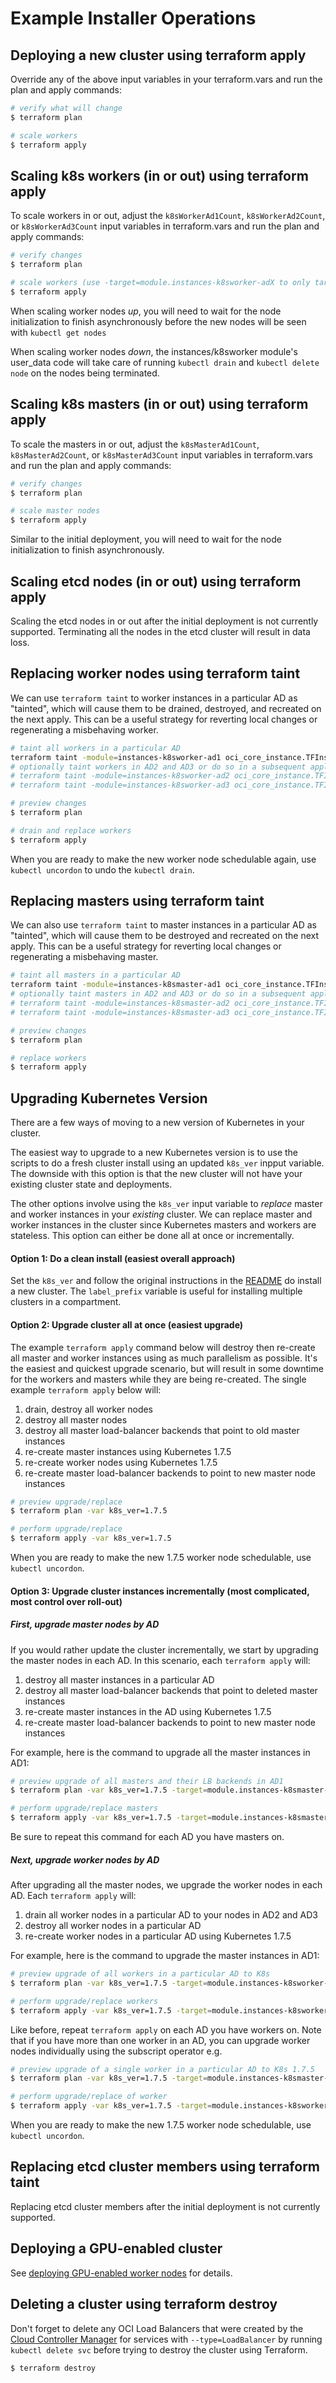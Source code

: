 # Example Installer Operations

## Deploying a new cluster using terraform apply

Override any of the above input variables in your terraform.vars and run the plan and apply commands:

```bash
# verify what will change
$ terraform plan 

# scale workers
$ terraform apply
```

## Scaling k8s workers (in or out) using terraform apply

To scale workers in or out, adjust the `k8sWorkerAd1Count`, `k8sWorkerAd2Count`, or `k8sWorkerAd3Count` input 
variables in terraform.vars and run the plan and apply commands:

```bash
# verify changes
$ terraform plan 

# scale workers (use -target=module.instances-k8sworker-adX to only target workers in a particular AD)
$ terraform apply
```

When scaling worker nodes _up_, you will need to wait for the node initialization to finish asynchronously before 
the new nodes will be seen with `kubectl get nodes`

When scaling worker nodes _down_, the instances/k8sworker module's user_data code will take care of running `kubectl drain` and `kubectl delete node` on the nodes being terminated.

## Scaling k8s masters (in or out) using terraform apply 

To scale the masters in or out, adjust the `k8sMasterAd1Count`, `k8sMasterAd2Count`, or `k8sMasterAd3Count` input variables in terraform.vars and run the plan and apply commands:

```bash
# verify changes
$ terraform plan

# scale master nodes
$ terraform apply
```

Similar to the initial deployment, you will need to wait for the node initialization to finish asynchronously.

## Scaling etcd nodes (in or out) using terraform apply

Scaling the etcd nodes in or out after the initial deployment is not currently supported. Terminating all the nodes in the etcd cluster will result in data loss.

## Replacing worker nodes using terraform taint 

We can use `terraform taint` to worker instances in a particular AD as "tainted", which will cause
 them to be drained, destroyed, and recreated on the next apply. This can be a useful strategy for reverting local changes or 
 regenerating a misbehaving worker.

```bash
# taint all workers in a particular AD
terraform taint -module=instances-k8sworker-ad1 oci_core_instance.TFInstanceK8sWorker
# optionally taint workers in AD2 and AD3 or do so in a subsequent apply
# terraform taint -module=instances-k8sworker-ad2 oci_core_instance.TFInstanceK8sWorker
# terraform taint -module=instances-k8sworker-ad3 oci_core_instance.TFInstanceK8sWorker

# preview changes
$ terraform plan

# drain and replace workers
$ terraform apply
```

When you are ready to make the new worker node schedulable again, use `kubectl uncordon` to undo the `kubectl drain`. 

## Replacing masters using terraform taint

We can also use `terraform taint` to master instances in a particular AD as "tainted", which will cause
 them to be destroyed and recreated on the next apply. This can be a useful strategy for reverting local 
 changes or regenerating a misbehaving master.

```bash
# taint all masters in a particular AD
terraform taint -module=instances-k8smaster-ad1 oci_core_instance.TFInstanceK8sMaster
# optionally taint masters in AD2 and AD3 or do so in a subsequent apply
# terraform taint -module=instances-k8smaster-ad2 oci_core_instance.TFInstanceK8sMaster
# terraform taint -module=instances-k8smaster-ad3 oci_core_instance.TFInstanceK8sMaster

# preview changes
$ terraform plan 

# replace workers
$ terraform apply 
```

## Upgrading Kubernetes Version

There are a few ways of moving to a new version of Kubernetes in your cluster.

The easiest way to upgrade to a new Kubernetes version is to use the scripts to do a fresh cluster install using an updated `k8s_ver` inpput variable. The downside with this option is that the new cluster will not have your existing cluster state and deployments.

The other options involve using the `k8s_ver` input variable to _replace_ master and worker instances in your _existing_ cluster. We can replace master and worker instances in the cluster since Kubernetes masters and workers are stateless. This option can either be done all at once or incrementally.

#### Option 1: Do a clean install (easiest overall approach)

Set the `k8s_ver` and follow the original instructions in the [README](../README.md) do install a new cluster. The `label_prefix` variable is useful for installing multiple clusters in a compartment.

#### Option 2: Upgrade cluster all at once (easiest upgrade)

The example `terraform apply` command below will destroy then re-create all master and worker instances using as much parallelism as possible. It's the easiest and quickest upgrade scenario, but will result in some downtime for the workers and masters while they are being re-created. The single example `terraform apply` below will:

1. drain, destroy all worker nodes
2. destroy all master nodes
3. destroy all master load-balancer backends that point to old master instances
4. re-create master instances using Kubernetes 1.7.5
5. re-create worker nodes using Kubernetes 1.7.5
6. re-create master load-balancer backends to point to new master node instances

```bash
# preview upgrade/replace
$ terraform plan -var k8s_ver=1.7.5

# perform upgrade/replace
$ terraform apply -var k8s_ver=1.7.5
```

When you are ready to make the new 1.7.5 worker node schedulable, use `kubectl uncordon`. 

#### Option 3: Upgrade cluster instances incrementally (most complicated, most control over roll-out)

##### First, upgrade master nodes by AD

If you would rather update the cluster incrementally, we start by upgrading the master nodes in each AD. In this scenario, each `terraform apply` will:

1. destroy all master instances in a particular AD
2. destroy all master load-balancer backends that point to deleted master instances
3. re-create master instances in the AD using Kubernetes 1.7.5
4. re-create master load-balancer backends to point to new master node instances

For example, here is the command to upgrade all the master instances in AD1:

```bash
# preview upgrade of all masters and their LB backends in AD1
$ terraform plan -var k8s_ver=1.7.5 -target=module.instances-k8smaster-ad1 -target=module.k8smaster-public-lb

# perform upgrade/replace masters
$ terraform apply -var k8s_ver=1.7.5 -target=module.instances-k8smaster-ad1 -target=module.k8smaster-public-lb
```

Be sure to repeat this command for each AD you have masters on.

##### Next, upgrade worker nodes by AD

After upgrading all the master nodes, we upgrade the worker nodes in each AD. Each `terraform apply` will:

1. drain all worker nodes in a particular AD to your nodes in AD2 and AD3
2. destroy all worker nodes in a particular AD
3. re-create worker nodes in a particular AD using Kubernetes 1.7.5

For example, here is the command to upgrade the master instances in AD1:

```bash
# preview upgrade of all workers in a particular AD to K8s
$ terraform plan -var k8s_ver=1.7.5 -target=module.instances-k8sworker-ad1

# perform upgrade/replace workers
$ terraform apply -var k8s_ver=1.7.5 -target=module.instances-k8sworker-ad1
```

Like before, repeat `terraform apply` on each AD you have workers on. Note that if you have more than one worker in an AD, you can upgrade worker nodes individually using the subscript operator e.g. 

```bash
# preview upgrade of a single worker in a particular AD to K8s 1.7.5
$ terraform plan -var k8s_ver=1.7.5 -target=module.instances-k8smaster-ad1.oci_core_instance.TFInstanceK8sMaster[1]

# perform upgrade/replace of worker
$ terraform apply -var k8s_ver=1.7.5 -target=module.instances-k8sworker-ad1
```

When you are ready to make the new 1.7.5 worker node schedulable, use `kubectl uncordon`. 

## Replacing etcd cluster members using terraform taint

Replacing etcd cluster members after the initial deployment is not currently supported.

## Deploying a GPU-enabled cluster

See [deploying GPU-enabled worker nodes](./gpu-workers.md) for details.

## Deleting a cluster using terraform destroy

Don't forget to delete any OCI Load Balancers that were created by the [Cloud Controller Manager](https://github.com/oracle/oci-cloud-controller-manager) for services with `--type=LoadBalancer` by running `kubectl delete svc` before trying to destroy the cluster using Terraform.

```bash
$ terraform destroy
```